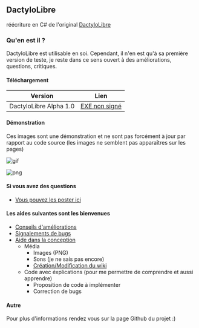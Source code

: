 ## DactyloLibre
réécriture en C# de l'original [DactyloLibre](https://github.com/spoutnik911/DactyloLibre)

### Qu'en est il ?
DactyloLibre est utilisable en soi. Cependant, il n'en est qu'à sa première version de teste, je reste dans ce sens ouvert à des améliorations, questions, critiques.

#### Téléchargement
 | Version                 | Lien |
 |  ----------------------- |  --------------- |
 | DactyloLibre Alpha 1.0 | [EXE non signé](https://github.com/spoutnik911/DactyloLibre-CsharpVersion/releases/download/1.0/DactyloLibre.exe) |

#### Démonstration
Ces images sont une démonstration et ne sont pas forcément à jour par rapport au code source (les images ne semblent pas apparaîtres sur les pages)

![gif](https://github.com/spoutnik911/DactyloLibre-CsharpVersion/tree/master/demo/demo.gif)

![png](https://github.com/spoutnik911/DactyloLibre-CsharpVersion/tree/master/demo/demo.png)

#### Si vous avez des questions
- [Vous pouvez les poster ici](https://github.com/spoutnik911/DactyloLibre-CsharpVersion/labels/question)

#### Les aides suivantes sont les bienvenues
* [Conseils d'améliorations](https://github.com/spoutnik911/DactyloLibre-CsharpVersion/labels/enhancement)
* [Signalements de bugs](https://github.com/spoutnik911/DactyloLibre-CsharpVersion/labels/bug)
* [Aide dans la conception](https://github.com/spoutnik911/DactyloLibre-CsharpVersion/pulls)
  * Média
    * Images (PNG)
    * Sons (je ne sais pas encore)
    * [Création/Modification du wiki](https://github.com/spoutnik911/DactyloLibre-CsharpVersion/wiki)
  * Code avec éxplications (pour me permettre de comprendre et aussi apprendre)
    * Proposition de code à implémenter
    * Correction de bugs

#### Autre
Pour plus d'informations rendez vous sur la page Github du projet :)
